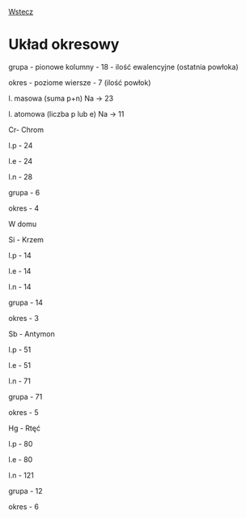 [Wstecz](../chemia.md)

# Układ okresowy

grupa - pionowe kolumny - 18 - ilość ewalencyjne (ostatnia powłoka)

okres - poziome wiersze - 7 (ilość powłok)

l. masowa (suma p+n) Na → 23

l. atomowa (liczba p lub e) Na → 11

Cr- Chrom

l.p - 24

l.e - 24

l.n - 28

grupa - 6

okres - 4

W domu

Si - Krzem

l.p - 14

l.e - 14

l.n - 14

grupa - 14

okres - 3

Sb - Antymon

l.p - 51

l.e - 51

l.n - 71

grupa - 71

okres - 5

Hg - Rtęć

l.p - 80

l.e - 80

l.n - 121

grupa - 12

okres - 6
